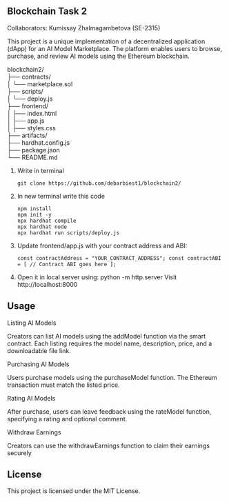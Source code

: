 ## Blockchain Task 2
Collaborators: Kumissay Zhalmagambetova (SE-2315)

This project is a unique implementation of a decentralized application (dApp) for an AI Model Marketplace. The platform enables users to browse, purchase, and review AI models using the Ethereum blockchain.

blockchain2/<br>
├── contracts/<br>
│   └── marketplace.sol  <br>
├── scripts/<br>
│   └── deploy.js <br>
├── frontend/<br>
│   ├── index.html <br>
│   ├── app.js       <br>
│   ├── styles.css        <br>
├── artifacts/            <br>
├── hardhat.config.js      <br>
├── package.json          <br>
└── README.md          <br>


1. Write in terminal
   ```
   git clone https://github.com/debarbiest1/blockchain2/
   ```
2. In new terminal write this code
   ```
   npm install
   npm init -y
   npx hardhat compile
   npx hardhat node
   npx hardhat run scripts/deploy.js
   ```
3. Update frontend/app.js with your contract address and ABI:
   ```
   const contractAddress = "YOUR_CONTRACT_ADDRESS"; const contractABI = [ // Contract ABI goes here ];
   ```
4. Open it in local server using: python -m http.server Visit http://localhost:8000


## Usage

Listing AI Models

Creators can list AI models using the addModel function via the smart contract. Each listing requires the model name, description, price, and a downloadable file link.

Purchasing AI Models

Users purchase models using the purchaseModel function. The Ethereum transaction must match the listed price.

Rating AI Models

After purchase, users can leave feedback using the rateModel function, specifying a rating and optional comment.

Withdraw Earnings

Creators can use the withdrawEarnings function to claim their earnings securely

## License

This project is licensed under the MIT License.

